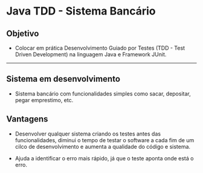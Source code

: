 # Java TDD - Sistema Bancário

## Objetivo

* Colocar em prática Desenvolvimento Guiado por Testes (TDD - Test Driven Development) na linguagem Java e Framework JUnit.

<hr>

## Sistema em desenvolvimento

* Sistema bancário com funcionalidades simples como sacar, depositar, pegar emprestimo, etc.

## Vantagens

* Desenvolver qualquer sistema criando os testes antes das funcionalidades, diminui o tempo de testar o software a cada fim de um cilco de desenvolvimento e aumenta a qualidade do código e sistema.

* Ajuda a identificar o erro mais rápido, já que o teste aponta onde está o erro.


